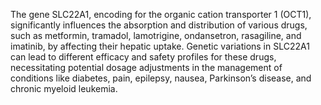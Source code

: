 The gene SLC22A1, encoding for the organic cation transporter 1 (OCT1), significantly influences the absorption and distribution of various drugs, such as metformin, tramadol, lamotrigine, ondansetron, rasagiline, and imatinib, by affecting their hepatic uptake. Genetic variations in SLC22A1 can lead to different efficacy and safety profiles for these drugs, necessitating potential dosage adjustments in the management of conditions like diabetes, pain, epilepsy, nausea, Parkinson’s disease, and chronic myeloid leukemia.